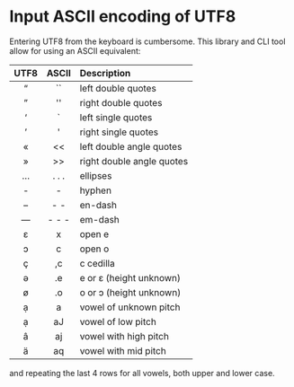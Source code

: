 # Input ASCII encoding of UTF8

Entering UTF8 from the keyboard is cumbersome. This library and CLI tool allow for using an ASCII equivalent:

| UTF8 | ASCII | Description               |
| :--: | :---: | :------------------------ |
|  “   |  ``   | left double quotes        |
|  ”   |  ''   | right double quotes       |
|  ‘   |  \`   | left single quotes        |
|  ’   |   '   | right single quotes       |
|  «   |  <<   | left double angle quotes  |
|  »   |  >>   | right double angle quotes |
|  …   | . . . | ellipses                  |
|  -   |   -   | hyphen                    |
|  –   |  - -  | en-dash                   |
|  —   | - - - | em-dash                   |
|  ɛ   |   x   | open e                    |
|  ɔ   |   c   | open o                    |
|  ç   |  ,c   | c cedilla                 |
|  ə   |  .e   | e or ɛ (height unknown)   |
|  ø   |  .o   | o or ɔ (height unknown)   |
|  ạ   |   a   | vowel of unknown pitch    |
|  ạ   |  aJ   | vowel of low pitch        |
|  â   |  aj   | vowel with high pitch     |
|  ä   |  aq   | vowel with mid pitch      |

and repeating the last 4 rows for all vowels, both upper and lower case.
